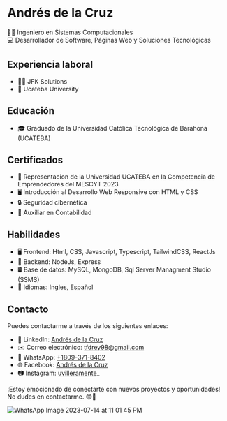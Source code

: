 # Andrés de la Cruz

👨‍💻 Ingeniero en Sistemas Computacionales \
💻 Desarrollador de Software, Páginas Web y Soluciones Tecnológicas

## Experiencia laboral

- 👨‍💼 JFK Solutions
- 🏫 Ucateba University

## Educación

- 🎓 Graduado de la Universidad Católica Tecnológica de Barahona (UCATEBA)

## Certificados

- 📑 Representacion de la Universidad UCATEBA en la Competencia de Emprendedores del MESCYT 2023
- 🖥️ Introducción al Desarrollo Web Responsive con HTML y CSS
- 🔒 Seguridad cibernética
- 📑 Auxiliar en Contabilidad

## Habilidades

- 🖥️ Frontend: Html, CSS, Javascript, Typescript, TailwindCSS, ReactJs
- 🐞 Backend: NodeJs, Express
- 🛢️ Base de datos: MySQL, MongoDB, Sql Server Managment Studio (SSMS)
- 🧠 Idiomas: Ingles, Español

## Contacto

Puedes contactarme a través de los siguientes enlaces:

- 💼 LinkedIn: [Andrés de la Cruz](https://www.linkedin.com/in/andrés-de-la-cruz-4b7a46272/)
- ✉️ Correo electrónico: [tfdrey98@gmail.com](mailto:tfdrey98@gmail.com)
- 💬 WhatsApp: [+1809-371-8402](https://wa.me/18093718402)
- 🌐 Facebook: [Andrés de la Cruz](https://www.facebook.com/AndresDlcrz27)
- 📷 Instagram: [uvilleramente_](https://www.instagram.com/uvilleramente_/)

¡Estoy emocionado de conectarte con nuevos proyectos y oportunidades! No dudes en contactarme. 😊🚀

![WhatsApp Image 2023-07-14 at 11 01 45 PM](https://github.com/UvilleraMente/Presentacion/assets/106884946/61c11c00-4c61-4757-9112-7b6a6e0cf39a)

